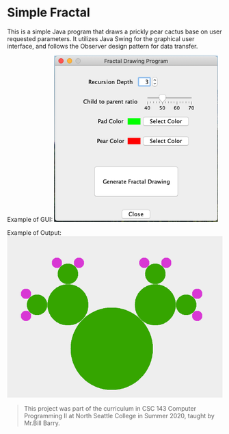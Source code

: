 # Simple Fractal

This is a simple Java program that draws a prickly pear cactus base on user requested parameters. It utilizes Java Swing for the graphical user interface, and follows the Observer design pattern for data transfer.

Example of GUI:
![GUI](./DesignDocs/GUI.png)

Example of Output:
![Output](./DesignDocs/output.png)

> This project was part of the curriculum in CSC 143 Computer Programming II at North Seattle College in Summer 2020, taught by Mr.Bill Barry.
